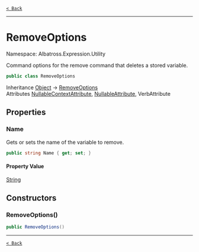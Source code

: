 [`< Back`](../../../)

---

# RemoveOptions

Namespace: Albatross.Expression.Utility

Command options for the remove command that deletes a stored variable.

```csharp
public class RemoveOptions
```

Inheritance [Object](https://docs.microsoft.com/en-us/dotnet/api/system.object) → [RemoveOptions](./albatross/expression/utility/removeoptions)<br>
Attributes [NullableContextAttribute](https://docs.microsoft.com/en-us/dotnet/api/system.runtime.compilerservices.nullablecontextattribute), [NullableAttribute](https://docs.microsoft.com/en-us/dotnet/api/system.runtime.compilerservices.nullableattribute), VerbAttribute

## Properties

### **Name**

Gets or sets the name of the variable to remove.

```csharp
public string Name { get; set; }
```

#### Property Value

[String](https://docs.microsoft.com/en-us/dotnet/api/system.string)<br>

## Constructors

### **RemoveOptions()**

```csharp
public RemoveOptions()
```

---

[`< Back`](../../../)
